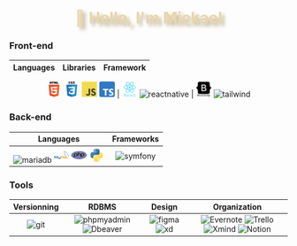 <h1 Align="center" style="color: #E9D6AA; filter:drop-shadow(5px 5px 3px #664B0B6e)"><b>👋 Hello, I'm Mickael</b></h1>

<div display="inline-block" width="50%" vertical-align="top">

<h3><b>Front-end</b></h1>
<div Align="center">

Languages | Libraries | Framework
:-:|:-:|:-:

<a href="#" style="text-decoration:none"><img src="https://raw.githubusercontent.com/devicons/devicon/master/icons/html5/html5-original-wordmark.svg" title="html5" alt="html5" width="28" height="28" /> <img src="https://raw.githubusercontent.com/devicons/devicon/master/icons/css3/css3-original-wordmark.svg" title="css3" alt="css3" width="28" height="28"/> <img src="https://raw.githubusercontent.com/devicons/devicon/master/icons/javascript/javascript-original.svg" title="JavaScript" alt="javaScript" width="28" height="28"/></a> <img src="https://github.com/MiKL5/Typescript/raw/main/Assets/images/Typescript_logo_2020.svg" title="TypeScript" alt="TypeScript" width="28" height="28"/></a> | <a href="#" style="text-decoration:none"><img src="https://raw.githubusercontent.com/devicons/devicon/master/icons/react/react-original-wordmark.svg" title="React" alt="React" width="28" height="auto"/> <img src="https://raw.githubusercontent.com/kristerkari/react-native-svg-transformer/HEAD/images/react-native-logo.png" title="React Native" alt="reactnative" width="28" height="auto"/></a> | <a href="#" style="text-decoration:none"><img src="https://raw.githubusercontent.com/devicons/devicon/master/icons/bootstrap/bootstrap-plain-wordmark.svg" title="Bootstrop" alt="bootstrap" width="28" height="auto"/> <img src="https://www.vectorlogo.zone/logos/tailwindcss/tailwindcss-icon.svg" title="Tailwind" alt="tailwind" width="28" height="auto"/></a>
</div>
<h3><b>Back-end</b></h1>
<div Align="center">

Languages | Frameworks
:-:|:-:
<a href="#" style="text-decoration:none"><img src="https://www.vectorlogo.zone/logos/mariadb/mariadb-icon.svg" title="MariaDB" alt="mariadb" width="28" height="auto" /> <img src="https://raw.githubusercontent.com/devicons/devicon/master/icons/mysql/mysql-original-wordmark.svg" title="MySQL" alt="mysql" width="28" height="auto"> <img src="https://raw.githubusercontent.com/devicons/devicon/master/icons/php/php-original.svg" title="PHP" alt="php" width="28" height="auto"/> <img src="https://raw.githubusercontent.com/devicons/devicon/master/icons/python/python-original.svg" title="Python" alt="python" width="28" height="auto"/></a> | <a href="#" style="text-decoration:none"><img src="https://symfony.com/logos/symfony_black_03.svg" title="Symfony" alt="symfony" width="28" height="auto"/>
</div>
<h3><b>Tools</b></h1>
<div Align="center">

Versionning | RDBMS | Design | Organization
:-:|:-:|:-:|:-:
<a href="#" style="text-decoration:none"><img src="https://www.vectorlogo.zone/logos/git-scm/git-scm-icon.svg" title="Git" alt="git" width="28" height="auto"/> | <img src="https://upload.wikimedia.org/wikipedia/commons/4/4f/PhpMyAdmin_logo.svg" title="PHP My Admin" alt="phpmyadmin" width="28" height="auto"/> <img src="https://dbeaver.io/wp-content/uploads/2015/09/beaver-head.png" title="DBeaver" alt="Dbeaver" width=28 height=auto> | <a href="#" style="text-decoration:none"><img src="https://www.vectorlogo.zone/logos/figma/figma-icon.svg" title="Figma" alt="figma" width="28" height="auto"/> <img src="https://cdn.worldvectorlogo.com/logos/adobe-xd.svg" title="Adobe XD" alt="xd" width="28" height="auto"/></a> | <a href="#" style="text-decoration:none"><img src="https://www.svgrepo.com/download/475648/evernote-color.svg" title="Evernote" alt="Evernote" width="28" height="auto"/> <img src="https://www.svgrepo.com/download/303635/trello-logo.svg" title="Trello" alt="Trello" width="28" height="auto"/> <img src="https://assets.xmind.net/www/assets/images/xmind2022/xmind2022-logo-c945ae44d8.svg" title="Xmind" alt="Xmind" width="28" height="auto"/> <img src="https://www.svgrepo.com/download/452076/notion.svg" title="Notion" alt="Notion" width="28" height="auto"/></a>
</div>